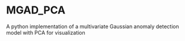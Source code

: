 # MGAD_PCA
A python implementation of a multivariate Gaussian anomaly detection model with PCA for visualization

